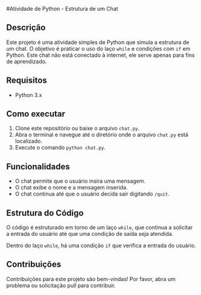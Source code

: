 #Atividade de Python - Estrutura de um Chat

## Descrição
Este projeto é uma atividade simples de Python que simula a estrutura de um chat. O objetivo é praticar o uso do laço `while` e condições com `if` em Python. Este chat não está conectado à internet, ele serve apenas para fins de aprendizado.

## Requisitos
- Python 3.x

## Como executar
1. Clone este repositório ou baixe o arquivo `chat.py`.
2. Abra o terminal e navegue até o diretório onde o arquivo `chat.py` está localizado.
3. Execute o comando `python chat.py`.

## Funcionalidades
- O chat permite que o usuário insira uma mensagem.
- O chat exibe o nome e a mensagem inserida.
- O chat continua até que o usuário decida sair digitando `/quit`.

## Estrutura do Código
O código é estruturado em torno de um laço `while`, que continua a solicitar a entrada do usuário até que uma condição de saída seja atendida.

Dentro do laço `while`, há uma condição `if` que verifica a entrada do usuário.

## Contribuições
Contribuições para este projeto são bem-vindas! Por favor, abra um problema ou solicitação pull para contribuir.
